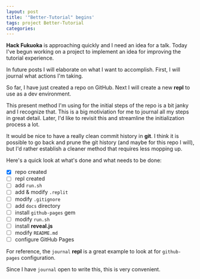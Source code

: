 ```yaml
---
layout: post
title: '"Better-Tutorial" begins'
tags: project Better-Tutorial
categories: 
---
```


**Hack Fukuoka** is approaching quickly and I need an idea for a talk.  Today I've begun working on a project to implement an idea for improving the tutorial experience.

In future posts I will elaborate on what I want to accomplish.  First, I will journal what actions I'm taking.

So far, I have just created a repo on GitHub.  Next I will create a new **repl** to use as a dev environment.

This present method I'm using for the initial steps of the repo is a bit janky and I recognize that.  This is a big motiviation for me to journal all my steps in great detail.  Later, I'd like to revisit this and streamline the initialization process a lot.

It would be nice to have a really clean commit history in **git**.   I think it is possible to go back and prune the git history (and maybe for this repo I will), but I'd rather establish a cleaner method that requires less mopping up.



Here's a quick look at what's done and what needs to be done:

* [x] repo created
* [ ] repl created
* [ ] add `run.sh`
* [ ] add & modify `.replit`
* [ ] modify `.gitignore`
* [ ] add `docs` directory
* [ ] install `github-pages` gem
* [ ] modify `run.sh`
* [ ] install **reveal.js**
* [ ] modify `README.md`
* [ ] configure GitHub Pages

For reference, the `journal` **repl** is a great example to look at for `github-pages` configuration.

Since I have `journal` open to write this, this is very convenient.
